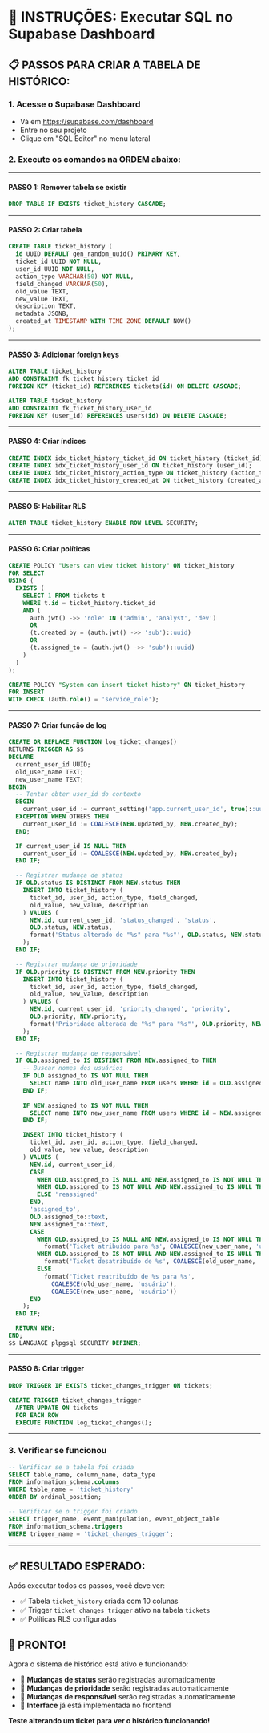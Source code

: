 # 🎯 INSTRUÇÕES: Executar SQL no Supabase Dashboard

## 📋 **PASSOS PARA CRIAR A TABELA DE HISTÓRICO:**

### **1. Acesse o Supabase Dashboard**
- Vá em https://supabase.com/dashboard
- Entre no seu projeto
- Clique em "SQL Editor" no menu lateral

### **2. Execute os comandos na ORDEM abaixo:**

---

#### **PASSO 1: Remover tabela se existir**
```sql
DROP TABLE IF EXISTS ticket_history CASCADE;
```

---

#### **PASSO 2: Criar tabela**
```sql
CREATE TABLE ticket_history (
  id UUID DEFAULT gen_random_uuid() PRIMARY KEY,
  ticket_id UUID NOT NULL,
  user_id UUID NOT NULL,
  action_type VARCHAR(50) NOT NULL,
  field_changed VARCHAR(50),
  old_value TEXT,
  new_value TEXT,
  description TEXT,
  metadata JSONB,
  created_at TIMESTAMP WITH TIME ZONE DEFAULT NOW()
);
```

---

#### **PASSO 3: Adicionar foreign keys**
```sql
ALTER TABLE ticket_history 
ADD CONSTRAINT fk_ticket_history_ticket_id 
FOREIGN KEY (ticket_id) REFERENCES tickets(id) ON DELETE CASCADE;

ALTER TABLE ticket_history 
ADD CONSTRAINT fk_ticket_history_user_id 
FOREIGN KEY (user_id) REFERENCES users(id) ON DELETE CASCADE;
```

---

#### **PASSO 4: Criar índices**
```sql
CREATE INDEX idx_ticket_history_ticket_id ON ticket_history (ticket_id);
CREATE INDEX idx_ticket_history_user_id ON ticket_history (user_id);
CREATE INDEX idx_ticket_history_action_type ON ticket_history (action_type);
CREATE INDEX idx_ticket_history_created_at ON ticket_history (created_at);
```

---

#### **PASSO 5: Habilitar RLS**
```sql
ALTER TABLE ticket_history ENABLE ROW LEVEL SECURITY;
```

---

#### **PASSO 6: Criar políticas**
```sql
CREATE POLICY "Users can view ticket history" ON ticket_history
FOR SELECT
USING (
  EXISTS (
    SELECT 1 FROM tickets t 
    WHERE t.id = ticket_history.ticket_id
    AND (
      auth.jwt() ->> 'role' IN ('admin', 'analyst', 'dev')
      OR
      (t.created_by = (auth.jwt() ->> 'sub')::uuid)
      OR
      (t.assigned_to = (auth.jwt() ->> 'sub')::uuid)
    )
  )
);

CREATE POLICY "System can insert ticket history" ON ticket_history
FOR INSERT
WITH CHECK (auth.role() = 'service_role');
```

---

#### **PASSO 7: Criar função de log**
```sql
CREATE OR REPLACE FUNCTION log_ticket_changes()
RETURNS TRIGGER AS $$
DECLARE
  current_user_id UUID;
  old_user_name TEXT;
  new_user_name TEXT;
BEGIN
  -- Tentar obter user_id do contexto
  BEGIN
    current_user_id := current_setting('app.current_user_id', true)::uuid;
  EXCEPTION WHEN OTHERS THEN
    current_user_id := COALESCE(NEW.updated_by, NEW.created_by);
  END;

  IF current_user_id IS NULL THEN
    current_user_id := COALESCE(NEW.updated_by, NEW.created_by);
  END IF;

  -- Registrar mudança de status
  IF OLD.status IS DISTINCT FROM NEW.status THEN
    INSERT INTO ticket_history (
      ticket_id, user_id, action_type, field_changed, 
      old_value, new_value, description
    ) VALUES (
      NEW.id, current_user_id, 'status_changed', 'status',
      OLD.status, NEW.status,
      format('Status alterado de "%s" para "%s"', OLD.status, NEW.status)
    );
  END IF;

  -- Registrar mudança de prioridade
  IF OLD.priority IS DISTINCT FROM NEW.priority THEN
    INSERT INTO ticket_history (
      ticket_id, user_id, action_type, field_changed, 
      old_value, new_value, description
    ) VALUES (
      NEW.id, current_user_id, 'priority_changed', 'priority',
      OLD.priority, NEW.priority,
      format('Prioridade alterada de "%s" para "%s"', OLD.priority, NEW.priority)
    );
  END IF;

  -- Registrar mudança de responsável
  IF OLD.assigned_to IS DISTINCT FROM NEW.assigned_to THEN
    -- Buscar nomes dos usuários
    IF OLD.assigned_to IS NOT NULL THEN
      SELECT name INTO old_user_name FROM users WHERE id = OLD.assigned_to;
    END IF;
    
    IF NEW.assigned_to IS NOT NULL THEN
      SELECT name INTO new_user_name FROM users WHERE id = NEW.assigned_to;
    END IF;

    INSERT INTO ticket_history (
      ticket_id, user_id, action_type, field_changed, 
      old_value, new_value, description
    ) VALUES (
      NEW.id, current_user_id,
      CASE 
        WHEN OLD.assigned_to IS NULL AND NEW.assigned_to IS NOT NULL THEN 'assigned'
        WHEN OLD.assigned_to IS NOT NULL AND NEW.assigned_to IS NULL THEN 'unassigned'
        ELSE 'reassigned'
      END,
      'assigned_to', 
      OLD.assigned_to::text, 
      NEW.assigned_to::text,
      CASE 
        WHEN OLD.assigned_to IS NULL AND NEW.assigned_to IS NOT NULL THEN 
          format('Ticket atribuído para %s', COALESCE(new_user_name, 'usuário'))
        WHEN OLD.assigned_to IS NOT NULL AND NEW.assigned_to IS NULL THEN 
          format('Ticket desatribuído de %s', COALESCE(old_user_name, 'usuário'))
        ELSE 
          format('Ticket reatribuído de %s para %s', 
            COALESCE(old_user_name, 'usuário'), 
            COALESCE(new_user_name, 'usuário'))
      END
    );
  END IF;

  RETURN NEW;
END;
$$ LANGUAGE plpgsql SECURITY DEFINER;
```

---

#### **PASSO 8: Criar trigger**
```sql
DROP TRIGGER IF EXISTS ticket_changes_trigger ON tickets;

CREATE TRIGGER ticket_changes_trigger
  AFTER UPDATE ON tickets
  FOR EACH ROW
  EXECUTE FUNCTION log_ticket_changes();
```

---

### **3. Verificar se funcionou**
```sql
-- Verificar se a tabela foi criada
SELECT table_name, column_name, data_type 
FROM information_schema.columns 
WHERE table_name = 'ticket_history' 
ORDER BY ordinal_position;

-- Verificar se o trigger foi criado
SELECT trigger_name, event_manipulation, event_object_table
FROM information_schema.triggers
WHERE trigger_name = 'ticket_changes_trigger';
```

---

## ✅ **RESULTADO ESPERADO:**

Após executar todos os passos, você deve ver:
- ✅ Tabela `ticket_history` criada com 10 colunas
- ✅ Trigger `ticket_changes_trigger` ativo na tabela `tickets`
- ✅ Políticas RLS configuradas

## 🎉 **PRONTO!**

Agora o sistema de histórico está ativo e funcionando:
- 🔄 **Mudanças de status** serão registradas automaticamente
- 🎯 **Mudanças de prioridade** serão registradas automaticamente  
- 👤 **Mudanças de responsável** serão registradas automaticamente
- 📱 **Interface** já está implementada no frontend

**Teste alterando um ticket para ver o histórico funcionando!**
